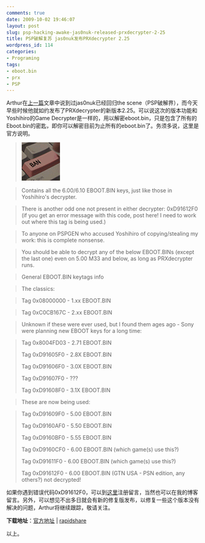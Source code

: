```yaml
---
comments: true
date: 2009-10-02 19:46:07
layout: post
slug: psp-hacking-awake-jas0nuk-released-prxdecrypter-2-25
title: PSP破解复苏 jas0nuk发布PRXdecrypter 2.25
wordpress_id: 114
categories:
- Programing
tags:
- eboot.bin
- prx
- PSP
---
```


Arthur在[上一篇](http://artori.us/yoshihiro-update-game-decrypter-b2/)文章中说到过jas0nuk已经回归the scene（PSP破解界），而今天早些时候他就如约发布了PRXdecrypter的新版本2.25。可以说这次的版本功能和Yoshihiro的Game Decrypter是一样的，用以解密eboot.bin，只是包含了所有的Eboot.bin的密匙，即你可以解密目前为止所有的eboot.bin了。务须多说，这里是官方说明。




>

>
> ![](/images/uploads/zb/bankey.gif)
>
>

>
> Contains all the 6.00/6.10 EBOOT.BIN keys, just like those in Yoshihiro's decrypter.
>
>

>
> There is another odd one not present in either decrypter: 0xD91612F0 (if you get an error message with this code, post here! I need to work out where this tag is being used.)
>
>

>
> To anyone on PSPGEN who accused Yoshihiro of copying/stealing my work: this is complete nonsense.
>
>

>
> You should be able to decrypt any of the below EBOOT.BINs (except the last one) even on 5.00 M33 and below, as long as PRXdecrypter runs.
>
>

>
> General EBOOT.BIN keytags info

> The classics:

> Tag 0x08000000 - 1.xx EBOOT.BIN

> Tag 0xC0CB167C - 2.xx EBOOT.BIN
>
>

>
> Unknown if these were ever used, but I found them ages ago - Sony were planning new EBOOT keys for a long time:

> Tag 0x8004FD03 - 2.71 EBOOT.BIN
>
> Tag 0xD91605F0 - 2.8X EBOOT.BIN
>
> Tag 0xD91606F0 - 3.0X EBOOT.BIN
>
> Tag 0xD91607F0 - ???
>
> Tag 0xD91608F0 - 3.1X EBOOT.BIN
>
>

>
> These are now being used:

> Tag 0xD91609F0 - 5.00 EBOOT.BIN
>
> Tag 0xD9160AF0 - 5.50 EBOOT.BIN
>
> Tag 0xD9160BF0 - 5.55 EBOOT.BIN
>
> Tag 0xD9160CF0 - 6.00 EBOOT.BIN (which game(s) use this?)
>
> Tag 0xD91611F0 - 6.00 EBOOT.BIN (which game(s) use this?)
>
> Tag 0xD91612F0 - 6.00 EBOOT.BIN (GTN USA - PSN edition, any others?) not decrypted!
>
>








如果你遇到错误代码0xD91612F0，可以到[这里](http://forums.maxconsole.net/showthread.php?t=143538)注册留言，当然也可以在我的博客留言。另外，可以想见不出多日就会有新的修复版发布，以修复一些这个版本没有解决的问题，Arthur将继续跟踪，敬请关注。




**下载地址**：[官方地址](http://forums.maxconsole.net/attachment.php?attachmentid=24494&d=1254444222) | [rapidshare](http://rapidshare.com/files/287691816/PRXdecrypter_2-25.rar)




以上。
